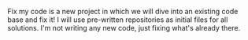 Fix my code is a new project in which we will dive into an existing code base and fix it!
I will use pre-written repositories as initial files for all solutions.
I'm not writing any new code, just fixing what's already there.
